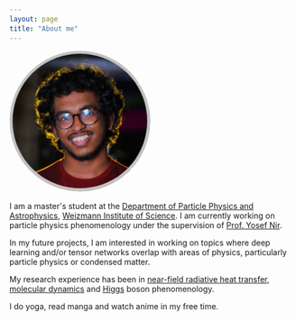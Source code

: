 ```yaml
---
layout: page
title: "About me"
---
```

<img alt="A picture of me" src="/assets/images/Purvaash_circular_crop.jpg" width="250" height="250" style="border-radius:50%">

I am a master's student at the [Department of Particle Physics and Astrophysics](https://www.weizmann.ac.il/particle/), [Weizmann Institute of Science](https://www.weizmann.ac.il/pages/). I am currently working on particle physics phenomenology under the supervision of [Prof. Yosef Nir](https://www.weizmann.ac.il/particle/nir/group-members). 

In my future projects, I am interested in working on topics where deep learning and/or tensor networks overlap with areas of physics, particularly particle physics or condensed matter.

My research experience has been in [near-field radiative heat transfer](https://en.wikipedia.org/wiki/Near-field_radiative_heat_transfer), [molecular dynamics](https://en.wikipedia.org/wiki/Molecular_dynamics) and [Higgs](https://en.wikipedia.org/wiki/Higgs_boson) boson phenomenology. 

I do yoga, read manga and watch anime in my free time.
